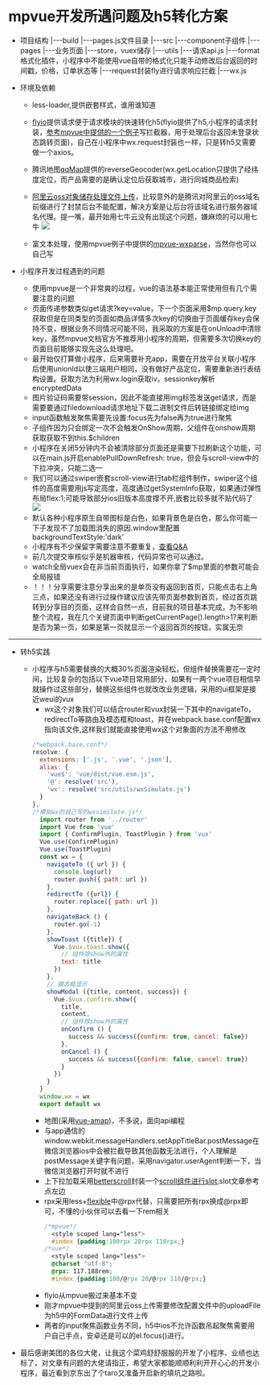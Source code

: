 # mpvue开发所遇问题及h5转化方案

- 项目结构
    |---build
        |---pages.js文件目录
    |---src
        |---component子组件
        |---pages
            |---业务页面
        |---store，vuex储存
        |---utils
            |---请求api.js
            |---format格式化插件，小程序中不能使用vue自带的格式化只能手动修改后台返回的时间戳，价格，订单状态等
            |---request封装fly进行请求响应拦截
            |---wx.js
- 环境及依赖

  - less-loader,提供嵌套样式，谁用谁知道

  - [flyio](https://github.com/wendux/fly)提供请求便于请求模块的快速转化h5(flyio提供了h5,小程序的请求封装，[参考mpvue中提供的一个例子][1]写拦截器，用于处理后台返回未登录状态跳转页面)，自己在小程序中wx.request封装也一样，只是转h5又需要做一个axios。

  - 腾讯地图[qqMap](http://lbs.qq.com/qqmap_wx_jssdk/method-reverseGeocoder.html)提供的reverseGeocoder(wx.getLocation只提供了经纬度定位，而产品需要的是确认定位后获取城市，进行同城商品检索)

  - [阿里云oss对象储存处理文件上传](https://www.jianshu.com/p/34d6dcbdc2e5)，比较意外的是腾讯对阿里云的oss域名前缀进行了封禁后台不能配置，解决方案是让后台将该域名进行服务器域名代理。提一嘴，最开始用七牛云没有出现这个问题，嫌麻烦的可以用七牛
![](https://user-gold-cdn.xitu.io/2018/6/16/164089c18cf3cf96?w=818&h=333&f=png&s=22987)
  - 富文本处理，使用mpvue例子中提供的[mpvue-wxparse][3]，当然你也可以自己写

- 小程序开发过程遇到的问题
    -    使用mpvue是一个非常爽的过程，vue的语法基本能正常使用但有几个需要注意的问题
    -    页面传递参数类似get请求?key=value，下一个页面采用$mp.query.key获取但是在同类型的页面如商品详情多次key的切换由于页面缓存key会保持不变，根据业务不同情况可能不同，我采取的方案是在onUnload中清除key，虽然mpvue文档官方不推荐用小程序的周期，但需要多次切换key的页面目前能够实现先这么处理吧。
    - 最开始仅打算做小程序，后来需要补充app，需要在开放平台关联小程序后使用unionId以使三端用户相同，没有做好产品定位，需要重新进行表结构设置。获取方法为利用wx.login获取iv，sessionkey解析encryptedData
    - 图片验证码需要带session，因此不能直接用img标签发送get请求，而是需要要通过filedownload请求地址下载二进制文件后转链接绑定给img
    - input函数触发聚焦需要先设置:focus先为false再为true进行聚焦
    - 子组件因为只会绑定一次不会触发OnShow周期，父组件在onshow周期获取获取不到this.$children
    - 小程序在关闭5分钟内不会被清除部分页面还是需要下拉刷新这个功能，可以在main.js开启enablePullDownRefresh: true，但会与scroll-view中的下拉冲突，只能二选一
    - 我们可以通过swiper嵌套scroll-view进行tab栏组件制作，swiper这个组件的高度需要用js写定高度，高度通过getSystemInfo获取，如果通过弹性布局flex:1;可能导致部分ios旧版本高度撑不开,嵌套比较多就不贴代码了
![](https://user-gold-cdn.xitu.io/2018/6/16/164089baf7ad06bd?w=489&h=454&f=png&s=44947)
    - 默认各种小程序原生自带图标是白色，如果背景色是白色，那么你可能一下子发现不了加载图消失的原因.window里配置backgroundTextStyle:'dark'
    - 小程序有不少保留字需要注意不要重复，[查看Q&A][5]
    - 前几次提交审核似乎是机器审核，代码异常也可以通过。
    - watch全局vuex会在非当前页面执行，如果你拿了$mp里面的参数可能会全局报错
    - ！！！分享需要注意分享出来的是单页没有返回到首页，只能点击右上角三点，如果还没有进行过操作建议应该先带页面参数到首页，经过首页跳转到分享目的页面，这样会自然一点，目前我的项目基本完成，为不影响整个流程，我在几个关键页面中判断getCurrentPage().length>1?来判断是否为第一页，如果是第一页就显示一个返回首页的按钮，实属无奈
---------------------------
- 转h5实践
    - 小程序与h5需要替换的大概30%页面渲染轻松，但组件替换需要花一定时间，比较复杂的包括以下vue项目常用部分，如果有一两个vue项目相信早就操作过这些部分，替换这些组件也就改改业务逻辑，采用的ui框架是接近weui的vux
      - wx这个对象我们可以结合router和vux封装一下其中的navigateTo，redirectTo等路由及模态框和toast，并在webpack.base.conf配置wx指向该文件,这样我们就能直接使用wx这个对象面的方法不用修改
      ```js
      /*webpack.base.conf*/
      resolve: {
        extensions: ['.js', '.vue', '.json'],
        alias: {
          'vue$': 'vue/dist/vue.esm.js',
          '@': resolve('src'),
          'wx': resolve('src/utils/wxSimulate.js')
        }
      },
      /*模拟wx的自己写的wxsimilate.js*/
        import router from '../router'
        import Vue from 'vue'
        import { ConfirmPlugin, ToastPlugin } from 'vux'
        Vue.use(ConfirmPlugin)
        Vue.use(ToastPlugin)
        const wx = {
          navigateTo ({ url }) {
            console.log(url)
            router.push({ path: url })
          },
          redirectTo ({url}) {
            router.replace({ path: url })
          },
          navigateBack () {
            router.go(-1)
          },
          showToast ({title}) {
            Vue.$vux.toast.show({
              // 组件除show外的属性
              text: title
            })
          },
          // 模态框显示
          showModal ({title, content, success}) {
            Vue.$vux.confirm.show({
              title,
              content,
              // 组件除show外的属性
              onConfirm () {
                success && success({confirm: true, cancel: false})
              },
              onCancel () {
                success && success({confirm: false, cancel: true})
              }
            })
          }
        }
        window.wx = wx
        export default wx

      ```
      - 地图(采用[vue-amap][6])，不多说，面向api编程
      - 与app通信的window.webkit.messageHandlers.setAppTitleBar.postMessage在微信浏览器ios中会被拦截导致其他函数无法进行，个人理解是postMessage关键字有问题，采用navigator.userAgent判断一下，当微信浏览器打开时就不进行
      - 上下拉加载采用[betterscroll][7]封装一个[scroll组件进行slot][8],slot文章参考点左边
      - rpx采用less+[flexible][9]中@rpx代替，只需要把所有rpx换成@rpx即可，不懂的小伙伴可以去看一下rem相关
        ```css
        /*mpvue*/
          <style scoped lang="less">
          #index {padding:100rpx 20rpx 110rpx;}
        /*vue*/
          <style scoped lang="less">
          @charset "utf-8";
          @rpx: 117.188rem;
          #index {padding:100/@rpx 20/@rpx 110/@rpx;}
        ```
      - flyio从mpvue搬过来基本不变
      - 刚才mpvue中提到的阿里云oss上传需要修改配置文件中的uploadFile为h5中的FormData进行文件上传
      - 两者的input聚焦函数业务不同，h5中ios不允许函数吊起聚焦需要用户自己手点，安卓还是可以的el.focus()进行。
     
- 最后感谢美团的各位大佬，让我这个菜鸡舒舒服服的开发了小程序、业绩也达标了，对文章有问题的大佬请指正，希望大家都能顺顺利利开开心心的开发小程序，最近看到京东出了个taro又准备开启新的填坑之路啦。


  [1]: https://github.com/F-loat/ithome-lite/blob/master/src/utils/request.js
  [2]: /img/bVbcn4M
  [3]: https://github.com/F-loat/mpvue-wxParse
  [4]: /img/bVbcoaW
  [5]: http://mpvue.com/qa/
  [6]: https://elemefe.github.io/vue-amap/
  [7]: https://ustbhuangyi.github.io/better-scroll/#/
  [8]: https://www.cnblogs.com/xiaohaifengke/p/7308943.html
  [9]: https://github.com/amfe/lib-flexible
  [10]: /img/bVbcob5
  [11]: /img/bVbcob6
